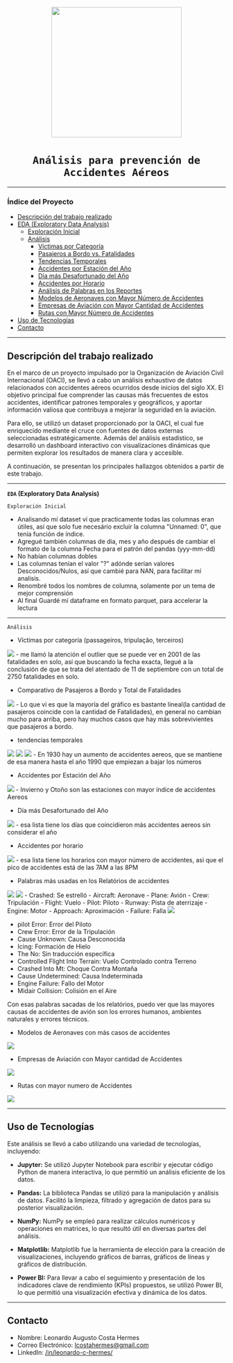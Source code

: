 <p align='center'>
<img src="img/prevencion_accidentes_aereos.png"  height=300>
<p>

# <h1 align="center">**`Análisis para prevención de Accidentes Aéreos`**</h1>
---

### Índice del Proyecto

- [Descripción del trabajo realizado](#descripción-del-trabajo-realizado)
- [EDA (Exploratory Data Analysis)](#eda-exploratory-data-analysis)
  - [Exploración Inicial](#exploración-inicial)
  - [Análisis](#análisis)
    - [Víctimas por Categoría](#víctimas-por-categoría)
    - [Pasajeros a Bordo vs. Fatalidades](#pasajeros-a-bordo-vs-fatalidades)
    - [Tendencias Temporales](#tendencias-temporales)
    - [Accidentes por Estación del Año](#accidentes-por-estación-del-año)
    - [Día más Desafortunado del Año](#día-más-desafortunado-del-año)
    - [Accidentes por Horario](#accidentes-por-horario)
    - [Análisis de Palabras en los Reportes](#análisis-de-palabras-en-los-reportes)
    - [Modelos de Aeronaves con Mayor Número de Accidentes](#modelos-de-aeronaves-con-mayor-número-de-accidentes)
    - [Empresas de Aviación con Mayor Cantidad de Accidentes](#empresas-de-aviación-con-mayor-cantidad-de-accidentes)
    - [Rutas con Mayor Número de Accidentes](#rutas-con-mayor-número-de-accidentes)
- [Uso de Tecnologías](#uso-de-tecnologías)
- [Contacto](#contacto)

---

## **Descripción del trabajo realizado**

En el marco de un proyecto impulsado por la Organización de Aviación Civil Internacional (OACI), se llevó a cabo un análisis exhaustivo de datos relacionados con accidentes aéreos ocurridos desde inicios del siglo XX. El objetivo principal fue comprender las causas más frecuentes de estos accidentes, identificar patrones temporales y geográficos, y aportar información valiosa que contribuya a mejorar la seguridad en la aviación.

Para ello, se utilizó un dataset proporcionado por la OACI, el cual fue enriquecido mediante el cruce con fuentes de datos externas seleccionadas estratégicamente. Además del análisis estadístico, se desarrolló un dashboard interactivo con visualizaciones dinámicas que permiten explorar los resultados de manera clara y accesible.

A continuación, se presentan los principales hallazgos obtenidos a partir de este trabajo.

---

**`EDA` (Exploratory Data Analysis)**

`Exploración Inicial`

- Analisando mí dataset ví que practicamente todas las columnas eran útiles, así que solo fue necesário excluír la columna "Unnamed: 0", que tenía función de índice.
- Agregué también columnas de dia, mes y año después de cambiar el formato de la columna Fecha para el patrón del pandas (yyy-mm-dd)
- No habían columnas dobles 
- Las columnas tenían el valor "?" adónde serían valores Desconocidos/Nulos, así que cambié para NAN, para facilitar mí analisis.
- Renombré todos los nombres de columna, solamente por un tema de mejor comprensión 
- Al final Guardé mí dataframe en formato parquet, para accelerar la lectura 

---

`Análisis` 
- Víctimas por categoría (passageiros, tripulação, terceiros)
<img src="img/Distribución de Fatalidades en Accidentes de Avión por categoría.png">
  - me llamó la atención el outlier que se puede ver en 2001 de las fatalidades en solo, así que buscando la fecha exacta, llegué a la conclusión de que se trata del atentado de 11 de septiembre con un total de 2750 fatalidades en solo.

- Comparativo de Pasajeros a Bordo y Total de Fatalidades
<img src="img/Relación entre Pasajeros a Bordo y total de fatalidades.png">
  - Lo que vi es que la mayoría del gráfico es bastante lineal(la cantidad de pasajeros coincide con la cantidad de Fatalidades), en general no cambian mucho para arriba, pero hay muchos casos que hay más sobrevivientes que pasajeros a bordo.

- tendencias temporales
<img src="img/Tendencias Temporales en Acidentes Aéreos (Conteo Mensual).png">
<img src="img/Tendencias Temporales en Accidentes Aéreos (Conteo Anual).png">
<img src="img/Tendencia Temporal de Accidentes Aéreos por Década.png">
  - En 1930 hay un aumento de accidentes aereos, que se mantiene de esa manera hasta el año 1990 que empiezan a bajar los números

- Accidentes por Estación del Año
<img src="img/Accidentes por Estación.png">
  - Invierno y Otoño son las estaciones con mayor índice de accidentes Aereos

- Día más Desafortunado del Año
<img src="img/Días con Mayor Número de Accidentes.png">
  - esa lista tiene los días que coincidieron más accidentes aereos sin considerar el año

- Accidentes por horario
<img src="img/Cantidad de Accidentes por Hora del Día.png">
  - esa lista tiene los horarios con mayor número de accidentes, asi que el pico de accidentes está de las 7AM a las 8PM

- Palabras más usadas en los Relatórios de accidentes
<img src="img/Word Cloud de Resúmenes de Accidentes de Avión.png">
<img src="img/Palabras Clave en Resúmenes de Accidentes de Avión.png">
  - Crashed: Se estrelló
  - Aircraft: Aeronave
  - Plane: Avión
  - Crew: Tripulación
  - Flight: Vuelo
  - Pilot: Piloto
  - Runway: Pista de aterrizaje
  - Engine: Motor
  - Approach: Aproximación
  - Failure: Falla

<img src="img/Frases Más Comunes en Resúmenes de Accidentes Aéreos.png">

  - pilot Error: Error del Piloto
  - Crew Error: Error de la Tripulación
  - Cause Unknown: Causa Desconocida
  - Icing: Formación de Hielo
  - The No: Sin traducción específica 
  - Controlled Flight Into Terrain: Vuelo Controlado contra Terreno
  - Crashed Into Mt: Choque Contra Montaña
  - Cause Undetermined: Causa Indeterminada
  - Engine Failure: Fallo del Motor
  - Midair Collision: Colisión en el Aire

Con esas palabras sacadas de los relatórios, puedo ver que las mayores causas de accidentes de avión son los errores humanos, ambientes naturales y errores técnicos.

- Modelos de Aeronaves con más casos de accidentes
<img src="img/Modelos de Aeronave con Mayor Índice de Accidentes.png">

- Empresas de Aviación con Mayor cantidad de Accidentes
<img src="img/Empresas de Aviación con Mayor Cantidad de Accidentes.png">

- Rutas con mayor numero de Accidentes
<img src="img/Rutas con Mayor Frecuencia de Accidentes Aéreos.png">

---

## Uso de Tecnologías

Este análisis se llevó a cabo utilizando una variedad de tecnologías, incluyendo:

- **Jupyter:** Se utilizó Jupyter Notebook para escribir y ejecutar código Python de manera interactiva, lo que permitió un análisis eficiente de los datos.

- **Pandas:** La biblioteca Pandas se utilizó para la manipulación y análisis de datos. Facilitó la limpieza, filtrado y agregación de datos para su posterior visualización.

- **NumPy:** NumPy se empleó para realizar cálculos numéricos y operaciones en matrices, lo que resultó útil en diversas partes del análisis.

- **Matplotlib:** Matplotlib fue la herramienta de elección para la creación de visualizaciones, incluyendo gráficos de barras, gráficos de líneas y gráficos de distribución.

- **Power BI:** Para llevar a cabo el seguimiento y presentación de los indicadores clave de rendimiento (KPIs) propuestos, se utilizó Power BI, lo que permitió una visualización efectiva y dinámica de los datos.

---

## Contacto

- Nombre: Leonardo Augusto Costa Hermes
- Correo Electrónico: lcostahermes@gmail.com
- LinkedIn: [/in/leonardo-c-hermes/](https://www.linkedin.com/in/leonardo-c-hermes)
